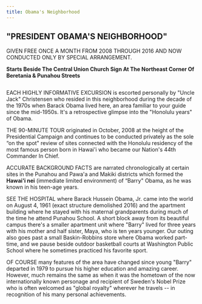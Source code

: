 ```yaml
---
title: Obama's Neighborhood
---
```

<script>
import DocumentWrapper from '../../../components/DocumentWrapper.svelte'
</script>

<DocumentWrapper component="hawaiianPersonHeader">

<h2>"PRESIDENT OBAMA'S NEIGHBORHOOD"</h2>

<div class="centered">
GIVEN FREE ONCE A MONTH FROM 2008 THROUGH 2016
AND NOW CONDUCTED ONLY BY SPECIAL ARRANGEMENT.

**Starts Beside The Central Union Church Sign At The Northeast Corner Of Beretania & Punahou Streets**
</div>

<!-- TODO: 4 dots -->

EACH HIGHLY INFORMATIVE EXCURSION is escorted personally by "Uncle Jack" Christensen who resided in this neighborhood
during the decade of the 1970s when Barack Obama lived here,
an area familiar to your guide since the mid-1950s. It's a
retrospective glimpse into the "Honolulu years" of Obama.

THE 90-MINUTE TOUR originated in October, 2008 at the height
of the Presidential Campaign and continues to be conducted
privately as the sole “on the spot" review of sites connected
with the Honolulu residency of the most famous person born
in Hawai'i who became our Nation's 44th Commander In Chief.

ACCURATE BACKGROUND FACTS are narrated chronologically at
certain sites in the Punahou and Pawa'a and Makiki districts
which formed the **Hawai'i nei** (immediate limited environment)
of “Barry" Obama, as he was known in his teen-age years.

SEE THE HOSPITAL where Barack Hussein Obama, Jr. came into
the world on August 4, 1961 (exact structure demolished 2016)
and the apartment building where he stayed with his maternal
grandparents during much of the time he attend Punahou School.
A short block away from its beautiful campus there's a smaller
apartment unit where "Barry" lived for three years with his
mother and half sister, Maya, who is ten years younger. Our
outing also goes past a small Baskin-Robbins store where Obama
worked part-time, and we pause beside outdoor basketball courts
at Washington Public School where he sometimes practiced his
favorite sport.

OF COURSE many features of the area have changed since young
"Barry" departed in 1979 to pursue his higher education and
amazing career. However, much remains the same as when it
was the hometown of the now internationally known personage
and recipient of Sweden's Nobel Prize who is often welcomed
as "global royalty" wherever he travels -- in recognition
of his many personal achievements.

</DocumentWrapper>

<style>
  .centered {
    display: flex;
    flex-direction: column;
    justify-content: center;
    align-items: center;
  }
</style>
